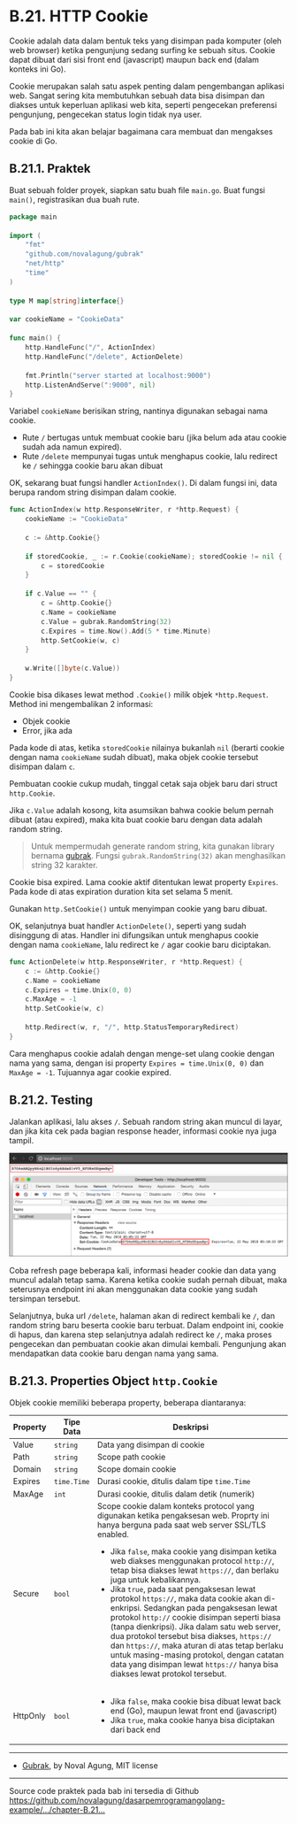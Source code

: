 # B.21. HTTP Cookie

Cookie adalah data dalam bentuk teks yang disimpan pada komputer (oleh web browser) ketika pengunjung sedang surfing ke sebuah situs. Cookie dapat dibuat dari sisi front end (javascript) maupun back end (dalam konteks ini Go).

Cookie merupakan salah satu aspek penting dalam pengembangan aplikasi web. Sangat sering kita membutuhkan sebuah data bisa disimpan dan diakses untuk keperluan aplikasi web kita, seperti pengecekan preferensi pengunjung, pengecekan status login tidak nya user.

Pada bab ini kita akan belajar bagaimana cara membuat dan mengakses cookie di Go.

## B.21.1. Praktek

Buat sebuah folder proyek, siapkan satu buah file `main.go`. Buat fungsi `main()`, registrasikan dua buah rute.

```go
package main

import (
    "fmt"
    "github.com/novalagung/gubrak"
    "net/http"
    "time"
)

type M map[string]interface{}

var cookieName = "CookieData"

func main() {
    http.HandleFunc("/", ActionIndex)
    http.HandleFunc("/delete", ActionDelete)

    fmt.Println("server started at localhost:9000")
    http.ListenAndServe(":9000", nil)
}
```

Variabel `cookieName` berisikan string, nantinya digunakan sebagai nama cookie.

 - Rute `/` bertugas untuk membuat cookie baru (jika belum ada atau cookie sudah ada namun expired).
 - Rute `/delete` mempunyai tugas untuk menghapus cookie, lalu redirect ke `/` sehingga cookie baru akan dibuat

OK, sekarang buat fungsi handler `ActionIndex()`. Di dalam fungsi ini, data berupa random string disimpan dalam cookie.

```go
func ActionIndex(w http.ResponseWriter, r *http.Request) {
    cookieName := "CookieData"

    c := &http.Cookie{}

    if storedCookie, _ := r.Cookie(cookieName); storedCookie != nil {
        c = storedCookie
    }

    if c.Value == "" {
        c = &http.Cookie{}
        c.Name = cookieName
        c.Value = gubrak.RandomString(32)
        c.Expires = time.Now().Add(5 * time.Minute)
        http.SetCookie(w, c)
    }

    w.Write([]byte(c.Value))
}
```

Cookie bisa dikases lewat method `.Cookie()` milik objek `*http.Request`. Method ini mengembalikan 2 informasi: 

 - Objek cookie 
 - Error, jika ada

Pada kode di atas, ketika `storedCookie` nilainya bukanlah `nil` (berarti cookie dengan nama `cookieName` sudah dibuat), maka objek cookie tersebut disimpan dalam `c`.

Pembuatan cookie cukup mudah, tinggal cetak saja objek baru dari struct `http.Cookie`.

Jika `c.Value` adalah kosong, kita asumsikan bahwa cookie belum pernah dibuat (atau expired), maka kita buat cookie baru dengan data adalah random string. 

> Untuk mempermudah generate random string, kita gunakan library bernama [gubrak](https://github.com/novalagung/gubrak). Fungsi `gubrak.RandomString(32)` akan menghasilkan string 32 karakter.

Cookie bisa expired. Lama cookie aktif ditentukan lewat property `Expires`. Pada kode di atas expiration duration kita set selama 5 menit.

Gunakan `http.SetCookie()` untuk menyimpan cookie yang baru dibuat.

OK, selanjutnya buat handler `ActionDelete()`, seperti yang sudah disinggung di atas. Handler ini difungsikan untuk menghapus cookie dengan nama `cookieName`, lalu redirect ke `/` agar cookie baru diciptakan.

```go
func ActionDelete(w http.ResponseWriter, r *http.Request) {
    c := &http.Cookie{}
    c.Name = cookieName
    c.Expires = time.Unix(0, 0)
    c.MaxAge = -1
    http.SetCookie(w, c)

    http.Redirect(w, r, "/", http.StatusTemporaryRedirect)
}
```

Cara menghapus cookie adalah dengan menge-set ulang cookie dengan nama yang sama, dengan isi property `Expires = time.Unix(0, 0)` dan `MaxAge = -1`. Tujuannya agar cookie expired.

## B.21.2. Testing

Jalankan aplikasi, lalu akses `/`. Sebuah random string akan muncul di layar, dan jika kita cek pada bagian response header, informasi cookie nya juga tampil.

![Cookie](images/B.21_1_cookie.png)

Coba refresh page beberapa kali, informasi header cookie dan data yang muncul adalah tetap sama. Karena ketika cookie sudah pernah dibuat, maka seterusnya endpoint ini akan menggunakan data cookie yang sudah tersimpan tersebut.

Selanjutnya, buka url `/delete`, halaman akan di redirect kembali ke `/`, dan random string baru beserta cookie baru terbuat. Dalam endpoint ini, cookie di hapus, dan karena step selanjutnya adalah redirect ke `/`, maka proses pengecekan dan pembuatan cookie akan dimulai kembali. Pengunjung akan mendapatkan data cookie baru dengan nama yang sama.

## B.21.3. Properties Object `http.Cookie`

Objek cookie memiliki beberapa property, beberapa diantaranya:

| Property | Tipe Data | Deskripsi |
| -------- | --------- | --------- |
| Value | `string` | Data yang disimpan di cookie |
| Path | `string` | Scope path cookie |
| Domain | `string` | Scope domain cookie |
| Expires | `time.Time` | Durasi cookie, ditulis dalam tipe `time.Time` |
| MaxAge | `int` | Durasi cookie, ditulis dalam detik (numerik) |
| Secure | `bool` | Scope cookie dalam konteks protocol yang digunakan ketika pengaksesan web. Proprty ini hanya berguna pada saat web server SSL/TLS enabled.<br /><ul><li>Jika <code>false</code>, maka cookie yang disimpan ketika web diakses menggunakan protocol <code>http://</code>, tetap bisa diakses lewat <code>https://</code>, dan berlaku juga untuk kebalikannya.</li><li>Jika <code>true</code>, pada saat pengaksesan lewat protokol <code>https://</code>, maka data cookie akan di-enkripsi. Sedangkan pada pengaksesan lewat protokol <code>http://</code> cookie disimpan seperti biasa (tanpa dienkripsi). Jika dalam satu web server, dua protokol tersebut bisa diakses, <code>https://</code> dan <code>https://</code>, maka aturan di atas tetap berlaku untuk masing-masing protokol, dengan catatan data yang disimpan lewat <code>https://</code> hanya bisa diakses lewat protokol tersebut.</li></ul> |
| HttpOnly | `bool` | <ul><li>Jika <code>false</code>, maka cookie bisa dibuat lewat back end (Go), maupun lewat front end (javascript)</li><li>Jika <code>true</code>, maka cookie hanya bisa diciptakan dari back end</li></ul> |

---

 - [Gubrak](https://github.com/novalagung/gubrak), by Noval Agung, MIT license

---

<div class="source-code-link">
    <div class="source-code-link-message">Source code praktek pada bab ini tersedia di Github</div>
    <a href="https://github.com/novalagung/dasarpemrogramangolang-example/tree/master/chapter-B.21-cookie">https://github.com/novalagung/dasarpemrogramangolang-example/.../chapter-B.21...</a>
</div>
